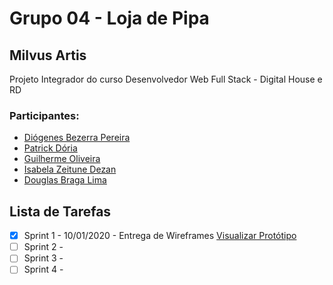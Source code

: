 # Grupo 04 - Loja de Pipa
## Milvus Artis

Projeto Integrador do curso Desenvolvedor Web Full Stack - Digital House e RD

### Participantes:

- [Diógenes Bezerra Pereira](https://github.com/diogenesistemas)
- [Patrick Dória](https://github.com/4zuk)
- [Guilherme Oliveira](https://github.com/gholiveira29)
- [Isabela Zeitune Dezan](https://github.com/isabelazeitune)
- [Douglas Braga Lima](https://github.com/doug3655)



## Lista de Tarefas

- [x] Sprint 1 - 10/01/2020 - Entrega de Wireframes [Visualizar Protótipo](https://marvelapp.com/5i622g4)
- [ ] Sprint 2 - 
- [ ] Sprint 3 - 
- [ ] Sprint 4 -